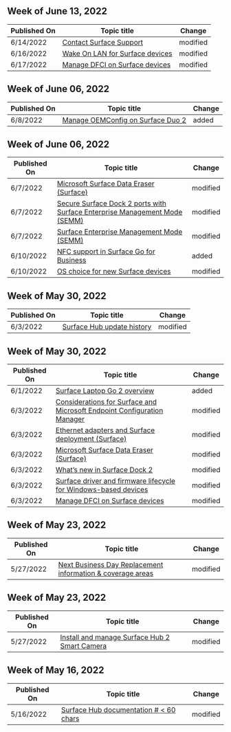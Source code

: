<!-- This file is generated automatically each week. Changes made to this file will be overwritten.-->



## Week of June 13, 2022


| Published On |Topic title | Change |
|------|------------|--------|
| 6/14/2022 | [Contact Surface Support](/surface/contact-surface-support) | modified |
| 6/16/2022 | [Wake On LAN for Surface devices](/surface/wake-on-lan-for-surface-devices) | modified |
| 6/17/2022 | [Manage DFCI on Surface devices](/surface/surface-manage-dfci-guide) | modified |


## Week of June 06, 2022


| Published On |Topic title | Change |
|------|------------|--------|
| 6/8/2022 | [Manage OEMConfig on Surface Duo 2](/surface-duo/surface-duo-2-manage-oemconfig) | added |


## Week of June 06, 2022


| Published On |Topic title | Change |
|------|------------|--------|
| 6/7/2022 | [Microsoft Surface Data Eraser (Surface)](/surface/microsoft-surface-data-eraser) | modified |
| 6/7/2022 | [Secure Surface Dock 2 ports with Surface Enterprise Management Mode (SEMM)](/surface/secure-surface-dock-ports-semm) | modified |
| 6/7/2022 | [Surface Enterprise Management Mode (SEMM)](/surface/surface-enterprise-management-mode) | modified |
| 6/10/2022 | [NFC support in Surface Go for Business](/surface/surface-go-nfc-support) | added |
| 6/10/2022 | [OS choice for new Surface devices](/surface/surface-os-choice) | modified |


## Week of May 30, 2022


| Published On |Topic title | Change |
|------|------------|--------|
| 6/3/2022 | [Surface Hub update history](/surface-hub/surface-hub-update-history) | modified |


## Week of May 30, 2022


| Published On |Topic title | Change |
|------|------------|--------|
| 6/1/2022 | [Surface Laptop Go 2 overview](/surface/surface-laptop-go-2) | added |
| 6/3/2022 | [Considerations for Surface and Microsoft Endpoint Configuration Manager](/surface/considerations-for-surface-and-system-center-configuration-manager) | modified |
| 6/3/2022 | [Ethernet adapters and Surface deployment (Surface)](/surface/ethernet-adapters-and-surface-device-deployment) | modified |
| 6/3/2022 | [Microsoft Surface Data Eraser (Surface)](/surface/microsoft-surface-data-eraser) | modified |
| 6/3/2022 | [What’s new in Surface Dock 2](/surface/surface-dock-whats-new) | modified |
| 6/3/2022 | [Surface driver and firmware lifecycle for Windows-based devices](/surface/surface-driver-firmware-lifecycle-support) | modified |
| 6/3/2022 | [Manage DFCI on Surface devices](/surface/surface-manage-dfci-guide) | modified |


## Week of May 23, 2022


| Published On |Topic title | Change |
|------|------------|--------|
| 5/27/2022 | [Next Business Day Replacement information & coverage areas](/surface/surface-next-business-day-replacement) | modified |


## Week of May 23, 2022


| Published On |Topic title | Change |
|------|------------|--------|
| 5/27/2022 | [Install and manage Surface Hub 2 Smart Camera](/surface-hub/surface-hub-2-smart-camera) | modified |


## Week of May 16, 2022


| Published On |Topic title | Change |
|------|------------|--------|
| 5/16/2022 | [Surface Hub documentation # < 60 chars](/surface-hub/index) | modified |
